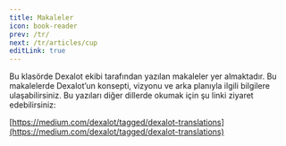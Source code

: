 ```yaml
---
title: Makaleler
icon: book-reader
prev: /tr/
next: /tr/articles/cup
editLink: true
---
```


Bu klasörde Dexalot ekibi tarafından yazılan makaleler yer almaktadır. Bu makalelerde Dexalot’un konsepti, vizyonu ve arka planıyla ilgili bilgilere ulaşabilirsiniz. Bu yazıları diğer dillerde okumak için şu linki ziyaret edebilirsiniz:

[https://medium.com/dexalot/tagged/dexalot-translations](https://medium.com/dexalot/tagged/dexalot-translations)
